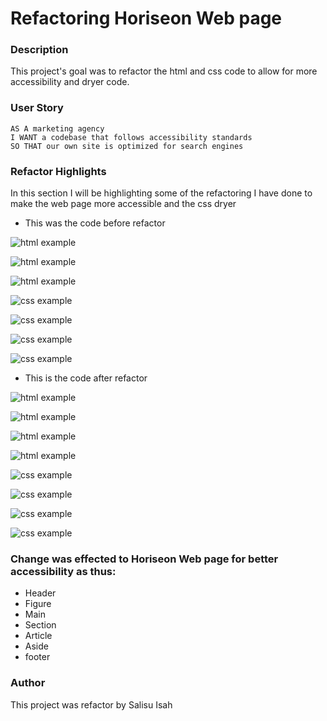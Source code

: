 # Refactoring Horiseon Web page

### Description

This project's goal was to refactor the html and css code to allow for more accessibility and dryer code.

### User Story

```
AS A marketing agency
I WANT a codebase that follows accessibility standards
SO THAT our own site is optimized for search engines
```

### Refactor Highlights

In this section I will be highlighting some of the refactoring I have done to make the web page more accessible and the css dryer

- This was the code before refactor

![html example](./assets/images/htmlheadingsectionbeforeRefactor.png)

![html example](./assets/images/htmlbodysection_a.PNG)

![html example](./assets/images/htmlbodysection_b.PNG)

![css example](./assets/images/cssbeforerefactor_a.PNG)

![css example](./assets/images/cssbeforerefactor_b.PNG)

![css example](./assets/images/cssafterrefactor_c.PNG)

![css example](./assets/images/cssbeforerefactor_d.PNG)


- This is the code after refactor

![html example](./assets/images/htmlafterrefactor_a.PNG)

![html example](./assets/images/htmlafterefactor_b.PNG)

![html example](./assets/images/htmlafterrefactor_c.PNG)

![html example](./assets/images/horiseanfooter.PNG)

![css example](./assets/images/cssafterrefactor_a.PNG)

![css example](./assets/images/cssafterrefactor_b.PNG)

![css example](./assets/images/cssafterrefactor_c.PNG)

![css example](./assets/images/cssbeforerefactor_d.PNG)

### Change was effected to Horiseon Web page for better accessibility as thus:

- Header
- Figure
- Main
- Section
- Article
- Aside
- footer

### Author

This project was refactor by Salisu Isah
